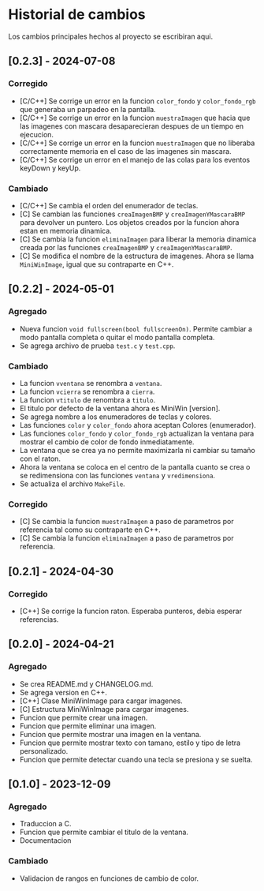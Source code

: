 # Historial de cambios

Los cambios principales hechos al proyecto se escribiran aqui.

## [0.2.3] - 2024-07-08

### Corregido

- [C/C++] Se corrige un error en la funcion `color_fondo` y `color_fondo_rgb` que generaba un parpadeo en la pantalla.
- [C/C++] Se corrige un error en la funcion `muestraImagen` que hacia que las imagenes con mascara desaparecieran despues de un tiempo en ejecucion.
- [C/C++] Se corrige un error en la funcion `muestraImagen` que no liberaba correctamente memoria en el caso de las imagenes sin mascara.
- [C/C++] Se corrige un error en el manejo de las colas para los eventos keyDown y keyUp.

### Cambiado

- [C/C++] Se cambia el orden del enumerador de teclas.
- [C] Se cambian las funciones `creaImagenBMP` y `creaImagenYMascaraBMP` para devolver un puntero. Los objetos creados por la funcion ahora estan en memoria dinamica.
- [C] Se cambia la funcion `eliminaImagen` para liberar la memoria dinamica creada por las funciones `creaImagenBMP` y `creaImagenYMascaraBMP`.
- [C] Se modifica el nombre de la estructura de imagenes. Ahora se llama `MiniWinImage`, igual que su contraparte en C++.


## [0.2.2] - 2024-05-01

### Agregado

- Nueva funcion `void fullscreen(bool fullscreenOn)`. Permite cambiar a modo pantalla completa o quitar el modo pantalla completa.
- Se agrega archivo de prueba `test.c` y `test.cpp`.

### Cambiado
 
- La funcion `vventana` se renombra a `ventana`.
- La funcion `vcierra` se renombra a `cierra`.
- La funcion `vtitulo` de renombra a `titulo`.
- El titulo por defecto de la ventana ahora es MiniWin [version].
- Se agrega nombre a los enumeradores de teclas y colores.
- Las funciones `color` y `color_fondo` ahora aceptan Colores (enumerador).
- Las funciones `color_fondo` y `color_fondo_rgb` actualizan la ventana para mostrar el cambio de color de fondo inmediatamente. 
- La ventana que se crea ya no permite maximizarla ni cambiar su tamaño con el raton.
- Ahora la ventana se coloca en el centro de la pantalla cuanto se crea o se redimensiona con las funciones `ventana` y `vredimensiona`.
- Se actualiza el archivo `MakeFile`.

### Corregido

- [C] Se cambia la funcion `muestraImagen` a paso de parametros por referencia tal como su contraparte en C++.
- [C] Se cambia la funcion `eliminaImagen` a paso de parametros por referencia.


## [0.2.1] - 2024-04-30

### Corregido

- [C++] Se corrige la funcion raton. Esperaba punteros, debia esperar referencias.

## [0.2.0] - 2024-04-21

### Agregado

- Se crea README.md y CHANGELOG.md.
- Se agrega version en C++.
- [C++] Clase MiniWinImage para cargar imagenes.
- [C] Estructura MiniWinImage para cargar imagenes.
- Funcion que permite crear una imagen.
- Funcion que permite eliminar una imagen.
- Funcion que permite mostrar una imagen en la ventana.
- Funcion que permite mostrar texto con tamano, estilo y tipo de letra personalizado.
- Funcion que permite detectar cuando una tecla se presiona y se suelta.


## [0.1.0] - 2023-12-09

### Agregado

- Traduccion a C.
- Funcion que permite cambiar el titulo de la ventana.
- Documentacion

### Cambiado

- Validacion de rangos en funciones de cambio de color.

